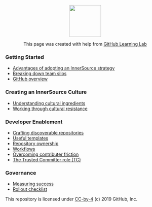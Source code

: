 <p align="center"><img width="100" src="https://lab.github.com/public/images/avatar.png"></p>

<p align="center">This page was created with help from <a href="https://lab.github.com/">GitHub Learning Lab</a></p>

### Getting Started

- [Advantages of adopting an InnerSource strategy](adopting-innersource-strategy/)
- [Breaking down team silos](breaking-down-siolos/)
- [GitHub overview](github-overview/)

### Creating an InnerSource Culture

- [Understanding cultural ingredients](cultural-ingredients/)
- [Working through cultural resistance](cultural-resistance/)

### Developer Enablement

- [Crafting discoverable repositories](discoverable/)
- [Useful templates](templates/)
- [Repository ownership](repo-ownership/)
- [Workflows](workflows/)
- [Overcoming contributer friction](contributor-friction/)
- [The Trusted Committer role (TC)](tc-role/)

### Governance 

- [Measuring success](metrics/)
- [Rollout checklist](rollout-checklists/)

This repository is licensed under [CC-by-4](../LICENSE) (c) 2019 GitHub, Inc.
